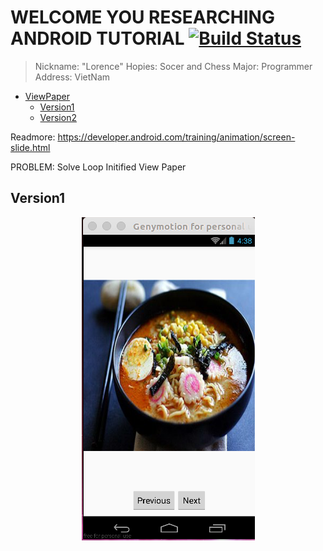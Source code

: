 # WELCOME YOU RESEARCHING ANDROID TUTORIAL [![Build Status](https://travis-ci.org/nomensa/jquery.hide-show.svg)](https://travis-ci.org/nomensa/jquery.hide-show.svg?branch=master)

> Nickname: "Lorence"
> Hopies: Socer and Chess
> Major: Programmer
> Address: VietNam

- [ViewPaper](#viewpaper)
  - [Version1](#version1)
  - [Version2](#version2)

Readmore: https://developer.android.com/training/animation/screen-slide.html

PROBLEM: Solve Loop Initified View Paper

## Version1
<p align="center">
  <img src="https://github.com/danisluis6/Researching-Widget-ViewPager/blob/version2/ViewPaper/1.png">
</p>
